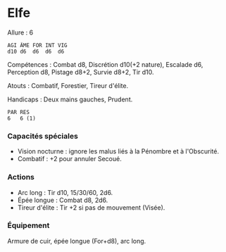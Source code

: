 # Elfe

Allure : 6

	AGI	ÂME	FOR	INT	VIG
	d10	d6	d6	d6	d6

Compétences : Combat d8, Discrétion d10(+2 nature), Escalade d6, Perception d8, Pistage d8+2, Survie d8+2, Tir d10.

Atouts : Combatif, Forestier, Tireur d'élite.

Handicaps : Deux mains gauches, Prudent.

	PAR	RES
	6	6 (1)

### Capacités spéciales
- Vision nocturne : ignore les malus liés à la Pénombre et à l'Obscurité.
- Combatif : +2 pour annuler Secoué.

### Actions
- Arc long : Tir d10, 15/30/60, 2d6.
- Épée longue : Combat d8, 2d6.
- Tireur d'élite : Tir +2 si pas de mouvement (Visée).

### Équipement
Armure de cuir, épée longue (For+d8), arc long.
